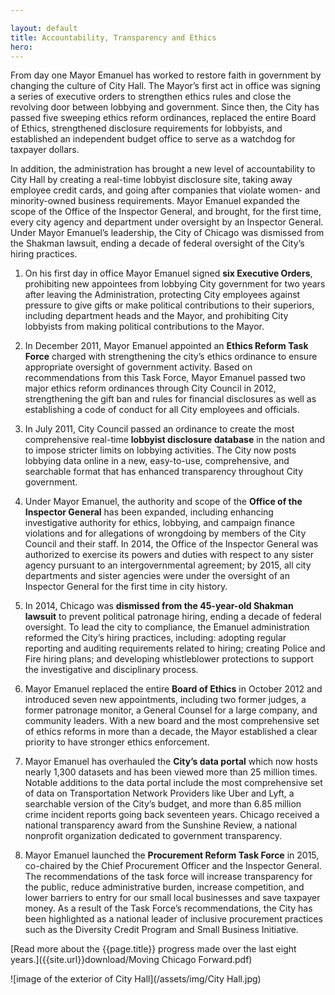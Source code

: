 ```yaml
---

layout: default
title: Accountability, Transparency and Ethics
hero: 
---
```


From day one Mayor Emanuel has worked to restore faith in government by changing the culture of City Hall. The Mayor’s first act in office was signing a series of executive orders to strengthen ethics rules and close the revolving door between lobbying and government. Since then, the City has passed five sweeping ethics reform ordinances, replaced the entire Board of Ethics, strengthened disclosure requirements for lobbyists, and established an independent budget office to serve as a watchdog for taxpayer dollars.

In addition, the administration has brought a new level of accountability to City Hall by creating a real-time lobbyist disclosure site, taking away employee credit cards, and going after companies that violate women- and minority-owned business requirements. Mayor Emanuel expanded the scope of the Office of the Inspector General, and brought, for the first time, every city agency and department under oversight by an Inspector General. Under Mayor Emanuel’s leadership, the City of Chicago was dismissed from the Shakman lawsuit, ending a decade of federal oversight of the City’s hiring practices.

1. On his first day in office Mayor Emanuel signed **six Executive Orders**, prohibiting new appointees from lobbying City government for two years after leaving the Administration, protecting City employees against pressure to give gifts or make political contributions to their superiors, including department heads and the Mayor, and prohibiting City lobbyists from making political contributions to the Mayor.

1. In December 2011, Mayor Emanuel appointed an **Ethics Reform Task Force** charged with strengthening the city’s ethics ordinance to ensure appropriate oversight of government activity. Based on recommendations from this Task Force, Mayor Emanuel passed two major ethics reform ordinances through City Council in 2012, strengthening the gift ban and rules for financial disclosures as well as establishing a code of conduct for all City employees and officials.

1. In July 2011, City Council passed an ordinance to create the most comprehensive real-time **lobbyist disclosure database** in the nation and to impose stricter limits on lobbying activities. The City now posts lobbying data online in a new, easy-to-use, comprehensive, and searchable format that has enhanced transparency throughout City government.

1. Under Mayor Emanuel, the authority and scope of the **Office of the Inspector General** has been expanded, including enhancing investigative authority for ethics, lobbying, and campaign finance violations and for allegations of wrongdoing by members of the City Council and their staff. In 2014, the Office of the Inspector General was authorized to exercise its powers and duties with respect to any sister agency pursuant to an intergovernmental agreement; by 2015, all city departments and sister agencies were under the oversight of an Inspector General for the first time in city history.

1. In 2014, Chicago was **dismissed from the 45-year-old Shakman lawsuit** to prevent political patronage hiring, ending a decade of federal oversight. To lead the city to compliance, the Emanuel administration reformed the City’s hiring practices, including: adopting regular reporting and auditing requirements related to hiring; creating Police and Fire hiring plans; and developing whistleblower protections to support the investigative and disciplinary process. 

1. Mayor Emanuel replaced the entire **Board of Ethics** in October 2012 and introduced seven new appointments, including two former judges, a former patronage monitor, a General Counsel for a large company, and community leaders. With a new board and the most comprehensive set of ethics reforms in more than a decade, the Mayor established a clear priority to have stronger ethics enforcement.

1. Mayor Emanuel has overhauled the **City’s data portal** which now hosts nearly 1,300 datasets and has been viewed more than 25 million times. Notable additions to the data portal include the most comprehensive set of data on Transportation Network Providers like Uber and Lyft, a searchable version of the City’s budget, and more than 6.85 million crime incident reports going back seventeen years. Chicago received a national transparency award from the Sunshine Review, a national nonprofit organization dedicated to government transparency.

1. Mayor Emanuel launched the **Procurement Reform Task Force** in 2015, co-chaired by the Chief Procurement Officer and the Inspector General. The recommendations of the task force will increase transparency for the public, reduce administrative burden, increase competition, and lower barriers to entry for our small local businesses and save taxpayer money. As a result of the Task Force’s recommendations, the City has been highlighted as a national leader of inclusive procurement practices such as the Diversity Credit Program and Small Business Initiative.

[Read more about the {{page.title}} progress made over the last eight years.]({{site.url}}download/Moving Chicago Forward.pdf)

![image of the exterior of City Hall](/assets/img/City Hall.jpg) 